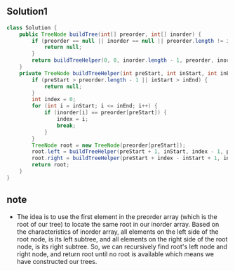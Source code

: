 ## Solution1
``` java
class Solution {
    public TreeNode buildTree(int[] preorder, int[] inorder) {
        if (preorder == null || inorder == null || preorder.length != inorder.length) {
            return null;
        }
        return buildTreeHelper(0, 0, inorder.length - 1, preorder, inorder);
    }
    private TreeNode buildTreeHelper(int preStart, int inStart, int inEnd, int[] preorder, int[] inorder) {
        if (preStart > preorder.length - 1 || inStart > inEnd) {
            return null;
        }
        int index = 0;
        for (int i = inStart; i <= inEnd; i++) {
            if (inorder[i] == preorder[preStart]) {
                index = i;
                break;
            }
        }
        TreeNode root = new TreeNode(preorder[preStart]);
        root.left = buildTreeHelper(preStart + 1, inStart, index - 1, preorder, inorder);
        root.right = buildTreeHelper(preStart + index - inStart + 1, index + 1, inEnd, preorder, inorder);
        return root;
    }
}
```

## note 
* The idea is to use the first element in the preorder array (which is the root of our tree) to locate the same root in
our inorder array. Based on the characteristics of inorder array, all elements on the left side of the root node, is its
left subtree, and all elements on the right side of the root node, is its right subtree. So, we can recursively find 
root's left node and right node, and return root until no root is available which means we have constructed our trees.
